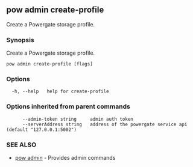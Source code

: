## pow admin create-profile

Create a Powergate storage profile.

### Synopsis

Create a Powergate storage profile.

```
pow admin create-profile [flags]
```

### Options

```
  -h, --help   help for create-profile
```

### Options inherited from parent commands

```
      --admin-token string     admin auth token
      --serverAddress string   address of the powergate service api (default "127.0.0.1:5002")
```

### SEE ALSO

* [pow admin](pow_admin.md)	 - Provides admin commands

